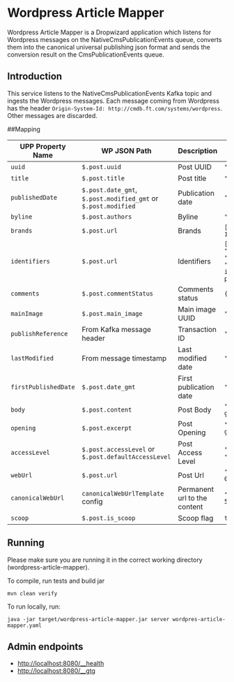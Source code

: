 # Wordpress Article Mapper

Wordpress Article Mapper is a Dropwizard application which listens for Wordpress messages on the NativeCmsPublicationEvents queue, converts them into the canonical
universal publishing json format and sends the conversion result on the CmsPublicationEvents queue.

## Introduction
This service listens to the NativeCmsPublicationEvents Kafka topic and ingests the Wordpress messages. Each message coming from Wordpress has the header
`Origin-System-Id: http://cmdb.ft.com/systems/wordpress`. Other messages are discarded.

##Mapping

| UPP Property Name | WP JSON Path | Description | Example Value |
|---------------|-------------|-----------|---------------|
| `uuid` | `$.post.uuid` | Post UUID | `"0000d746-003c-5021-a1fe-705e2de57d77"` |
| `title` | `$.post.title` | Post title | `"Italy's Prime minister Matteo Renzi"`|
| `publishedDate` | `$.post.date_gmt`, `$.post.modified_gmt` or `$.post.modified` | Publication date | `"2016-02-05T08:18:51.000Z"` |
| `byline` | `$.post.authors` | Byline | `"Financial Times"` |
| `brands` | `$.post.url` | Brands | `[ { "id": "http://api.ft.com/things/5c7592a8-1f0c-11e4-b0cb-b2227cce2b54" }]` |
| `identifiers` | `$.post.url` | Identifiers | `[ { "authority": "http://api.ft.com/system/FT-LABS-WP-1-335", "identifierValue": "http://www.ft.com/fastft/2016/11/04/telecom-italia-returns-to-growth-claims-turnround-proceeding-quickly/" } ]` |
| `comments` | `$.post.commentStatus` | Comments status | `{ "enabled": false }` |
| `mainImage` | `$.post.main_image` | Main image UUID | `"bb918201-2058-38a5-bd70-be8126200f2d"` |
| `publishReference` | From Kafka message header | Transaction ID | `"tid_rb1xduvpzr"` |
| `lastModified` | From message timestamp | Last modified date | `"2016-02-10T11:41:24.000Z"` |
| `firstPublishedDate` | `$.post.date_gmt` | First publication date | `"2016-12-10T10:01:22.000Z"` |
| `body` | `$.post.content` | Post Body | `"<body><p>Telecom Italia has returned to growth in the third quarter... </p></body>"` |
| `opening` | `$.post.excerpt` | Post Opening | `"<body><p>Telecom Italia has returned to growth in the third quarter... </p></body>"` |
| `accessLevel` | `$.post.accessLevel` or `$.post.defaultAccessLevel`  | Post Access Level | `"subscribed"` or `"registered"` or `"premium"` or `"free"` |
| `webUrl` | `$.post.url` | Post Url | `"http://ftalphaville.ft.com/marketslive/2017-01-02/"` |
| `canonicalWebUrl` | `canonicalWebUrlTemplate` config | Permanent url to the content | `"https://www.ft.com/content/0000d746-003c-5021-a1fe-705e2de57d77"` |
| `scoop` | `$.post.is_scoop` | Scoop flag | `true` |

## Running
Please make sure you are running it in the correct working directory (wordpress-article-mapper).

To compile, run tests and build jar

    mvn clean verify

To run locally, run:

    java -jar target/wordpress-article-mapper.jar server wordpres-article-mapper.yaml

## Admin endpoints
- [http://localhost:8080/__health](http://localhost:8080/__health)
- [http://localhost:8080/__gtg](http://localhost:8080/__gtg)